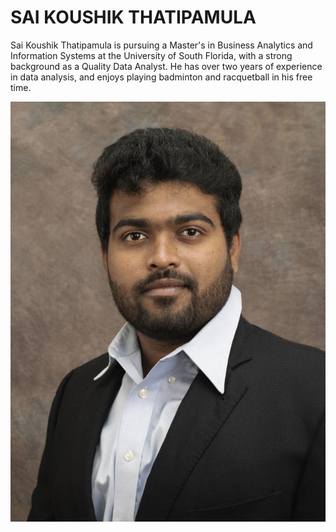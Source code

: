 # SAI KOUSHIK THATIPAMULA
Sai Koushik Thatipamula is pursuing a Master's in Business Analytics and Information Systems at the University of South Florida, with a strong background as a Quality Data Analyst. He has over two years of experience in data analysis, and enjoys playing badminton and racquetball in his free time.

![Alt text][saikoushik-image.jpg]

[saikoushik-image.jpg]: saikoushik-image.jpg